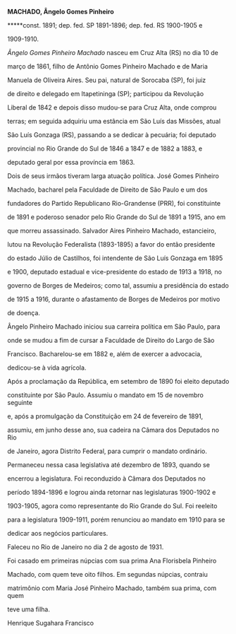 **MACHADO, Ângelo Gomes Pinheiro**



**\***const. 1891; dep. fed. SP 1891-1896; dep. fed. RS 1900-1905 e

1909-1910.



*Ângelo Gomes Pinheiro Machado* nasceu em Cruz Alta (RS) no dia 10 de

março de 1861, filho de Antônio Gomes Pinheiro Machado e de Maria

Manuela de Oliveira Aires. Seu pai, natural de Sorocaba (SP), foi juiz

de direito e delegado em Itapetininga (SP); participou da Revolução

Liberal de 1842 e depois disso mudou-se para Cruz Alta, onde comprou

terras; em seguida adquiriu uma estância em São Luís das Missões, atual

São Luís Gonzaga (RS), passando a se dedicar à pecuária; foi deputado

provincial no Rio Grande do Sul de 1846 a 1847 e de 1882 a 1883, e

deputado geral por essa província em 1863.



Dois de seus irmãos tiveram larga atuação política. José Gomes Pinheiro

Machado, bacharel pela Faculdade de Direito de São Paulo e um dos

fundadores do Partido Republicano Rio-Grandense (PRR), foi constituinte

de 1891 e poderoso senador pelo Rio Grande do Sul de 1891 a 1915, ano em

que morreu assassinado. Salvador Aires Pinheiro Machado, estancieiro,

lutou na Revolução Federalista (1893-1895) a favor do então presidente

do estado Júlio de Castilhos, foi intendente de São Luís Gonzaga em 1895

e 1900, deputado estadual e vice-presidente do estado de 1913 a 1918, no

governo de Borges de Medeiros; como tal, assumiu a presidência do estado

de 1915 a 1916, durante o afastamento de Borges de Medeiros por motivo

de doença.



Ângelo Pinheiro Machado iniciou sua carreira política em São Paulo, para

onde se mudou a fim de cursar a Faculdade de Direito do Largo de São

Francisco. Bacharelou-se em 1882 e, além de exercer a advocacia,

dedicou-se à vida agrícola.



Após a proclamação da República, em setembro de 1890 foi eleito deputado

constituinte por São Paulo. Assumiu o mandato em 15 de novembro seguinte

e, após a promulgação da Constituição em 24 de fevereiro de 1891,

assumiu, em junho desse ano, sua cadeira na Câmara dos Deputados no Rio

de Janeiro, agora Distrito Federal, para cumprir o mandato ordinário.

Permaneceu nessa casa legislativa até dezembro de 1893, quando se

encerrou a legislatura. Foi reconduzido à Câmara dos Deputados no

período 1894-1896 e logrou ainda retornar nas legislaturas 1900-1902 e

1903-1905, agora como representante do Rio Grande do Sul. Foi reeleito

para a legislatura 1909-1911, porém renunciou ao mandato em 1910 para se

dedicar aos negócios particulares.



Faleceu no Rio de Janeiro no dia 2 de agosto de 1931.



Foi casado em primeiras núpcias com sua prima Ana Florisbela Pinheiro

Machado, com quem teve oito filhos. Em segundas núpcias, contraiu

matrimônio com Maria José Pinheiro Machado, também sua prima, com quem

teve uma filha.



Henrique Sugahara Francisco



